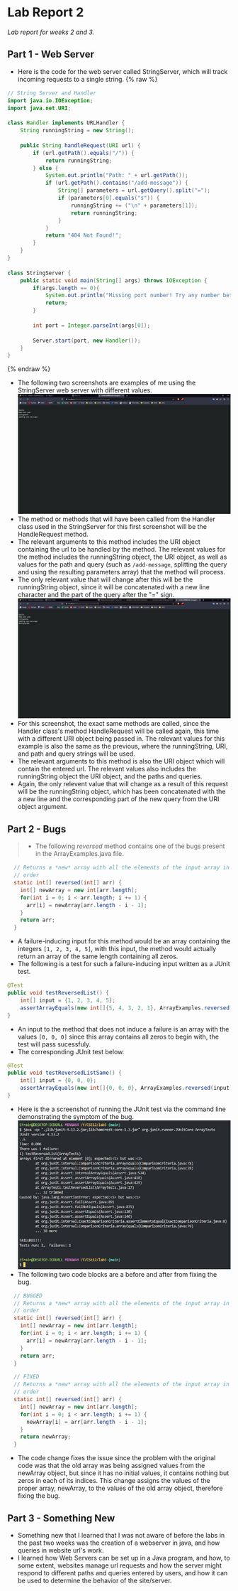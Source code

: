 # Lab Report 2
*Lab report for weeks 2 and 3.*
## Part 1 - Web Server
* Here is the code for the web server called StringServer, which will track incoming requests to a single string.
{% raw %}
```java
// String Server and Handler
import java.io.IOException;
import java.net.URI;

class Handler implements URLHandler {
    String runningString = new String();

    public String handleRequest(URI url) {
        if (url.getPath().equals("/")) {
            return runningString;
        } else {
            System.out.println("Path: " + url.getPath());
            if (url.getPath().contains("/add-message")) {
                String[] parameters = url.getQuery().split("=");
                if (parameters[0].equals("s")) {
                    runningString += ("\n" + parameters[1]);
                    return runningString;
                }
            }
            return "404 Not Found!";
        }
    }
}

class StringServer {
    public static void main(String[] args) throws IOException {
        if(args.length == 0){
            System.out.println("Missing port number! Try any number between 1024 to 49151");
            return;
        }

        int port = Integer.parseInt(args[0]);

        Server.start(port, new Handler());
    }
}
```
{% endraw %}
* The following two screenshots are examples of me using the StringServer web server with different values.
![image](newmsgaft.png)
* The method or methods that will have been called from the Handler class used in the StringServer for this first screenshot will be the HandleRequest method.
* The relevant arguments to this method includes the URI object containing the url to be handled by the method. The relevant values for the method includes the runningString object, the URI object, as well as values for the path and query (such as `/add-message`, splitting the query and using the resulting parameters array) that the method will process.
* The only relevant value that will change after this will be the runningString object, since it will be concatenated with a new line character and the part of the query after the "=" sign. 
![image](newmsgnum.png)
* For this screenshot, the exact same methods are called, since the Handler class's method HandleRequest will be called again, this time with a different URI object being passed in. The relevant values for this example is also the same as the previous, where the runningString, URI, and path and query strings will be used.
* The relevant arguments to this method is also the URI object which will contain the entered url. The relevant values also includes the runningString object the URI object, and the paths and queries.
* Again, the only relevent value that will change as a result of this request will be the runningString object, which has been concatenated with the a new line and the corresponding part of the new query from the URI object argument.

## Part 2 - Bugs
> * The following *reversed* method contains one of the bugs present in the ArrayExamples.java file.
```java
  // Returns a *new* array with all the elements of the input array in reversed
  // order
  static int[] reversed(int[] arr) {
    int[] newArray = new int[arr.length];
    for(int i = 0; i < arr.length; i += 1) {
      arr[i] = newArray[arr.length - i - 1];
    }
    return arr;
  }
```
* A failure-inducing input for this method would be an array containing the integers `[1, 2, 3, 4, 5]`, with this input, the method would actually return an array of the same length containing all zeros. 
* The following is a test for such a failure-inducing input written as a JUnit test.
```java
@Test
public void testReversedList() {
    int[] input = {1, 2, 3, 4, 5};
    assertArrayEquals(new int[]{5, 4, 3, 2, 1}, ArrayExamples.reversed(input));
}
```
* An input to the method that does not induce a failure is an array with the values `[0, 0, 0]` since this array contains all zeros to begin with, the test will pass sucessfuly.
* The corresponding JUnit test below.
```java
@Test
public void testReversedListSame() {
    int[] input = {0, 0, 0};
    assertArrayEquals(new int[]{0, 0, 0}, ArrayExamples.reversed(input));
}
```
* Here is the a screenshot of running the JUnit test via the command line demonstrating the symptom of the bug.
![image](junittest.png)
* The following two code blocks are a before and after from fixing the bug.
```java
  // BUGGED
  // Returns a *new* array with all the elements of the input array in reversed
  // order
  static int[] reversed(int[] arr) {
    int[] newArray = new int[arr.length];
    for(int i = 0; i < arr.length; i += 1) {
      arr[i] = newArray[arr.length - i - 1];
    }
    return arr;
  }
```
```java
  // FIXED
  // Returns a *new* array with all the elements of the input array in reversed
  // order
  static int[] reversed(int[] arr) {
    int[] newArray = new int[arr.length];
    for(int i = 0; i < arr.length; i += 1) {
      newArray[i] = arr[arr.length - i - 1];
    }
    return newArray;
  }
```
* The code change fixes the issue since the problem with the original code was that the old array was being assigned values from the newArray object, but since it has no initial values, it contains nothing but zeros in each of its indices. This change assigns the values of the proper array, newArray, to the values of the old array object, therefore fixing the bug.

## Part 3 - Something New 
* Something new that I learned that I was not aware of before the labs in the past two weeks was the creation of a webserver in java, and how queries in website url's work. 
* I learned how Web Servers can be set up in a Java program, and how, to some extent, websites manage url requests and how the server might respond to different paths and queries entered by users, and how it can be used to determine the behavior of the site/server.
